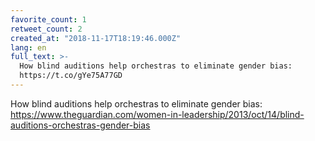 ```yaml
---
favorite_count: 1
retweet_count: 2
created_at: "2018-11-17T18:19:46.000Z"
lang: en
full_text: >-
  How blind auditions help orchestras to eliminate gender bias:
  https://t.co/gYe75A77GD
---
```


How blind auditions help orchestras to eliminate gender bias:
<https://www.theguardian.com/women-in-leadership/2013/oct/14/blind-auditions-orchestras-gender-bias>
